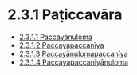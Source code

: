 # 2.3.1 Paṭiccavāra

* [2.3.1.1 Paccayānuloma](2.3.1/2.3.1.1.md)
* [2.3.1.2 Paccayapaccanīya](2.3.1/2.3.1.2.md)
* [2.3.1.3 Paccayānulomapaccanīya](2.3.1/2.3.1.3.md)
* [2.3.1.4 Paccayapaccanīyānuloma](2.3.1/2.3.1.4.md)
